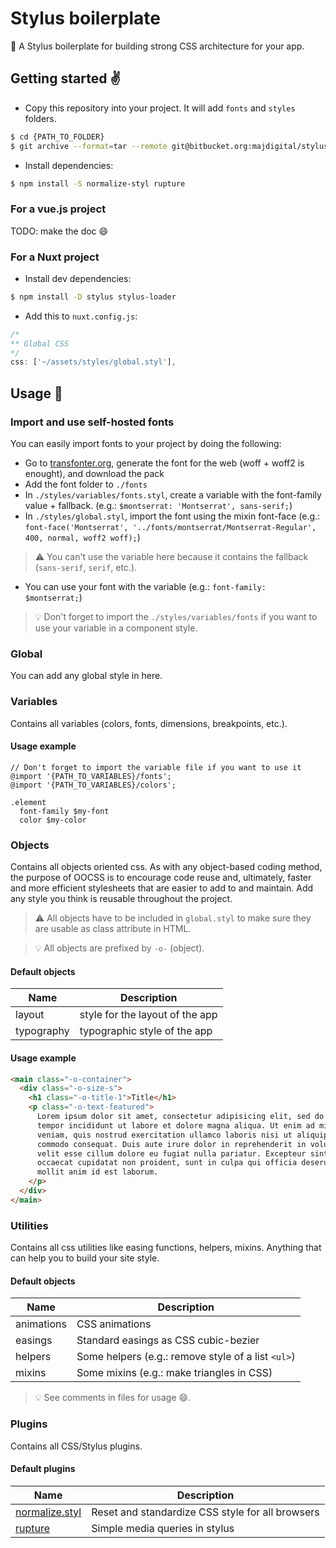 # Stylus boilerplate

:muscle: A Stylus boilerplate for building strong CSS architecture for your app.

## Getting started :v:

* Copy this repository into your project. It will add `fonts` and `styles` folders.

```bash
$ cd {PATH_TO_FOLDER}
$ git archive --format=tar --remote git@bitbucket.org:majdigital/stylus-boilerplate.git HEAD | tar -xk -
```

* Install dependencies:

```bash
$ npm install -S normalize-styl rupture
```

### For a vue.js project

TODO: make the doc :smile:

### For a Nuxt project

* Install dev dependencies:

```bash
$ npm install -D stylus stylus-loader
```

* Add this to `nuxt.config.js`:

```js
/*
** Global CSS
*/
css: ['~/assets/styles/global.styl'],
```

## Usage :wrench:

### Import and use self-hosted fonts

You can easily import fonts to your project by doing the following:

* Go to [transfonter.org](https://transfonter.org/), generate the font for the web (woff + woff2 is enought), and download the pack
* Add the font folder to `./fonts`
* In `./styles/variables/fonts.styl`, create a variable with the font-family value + fallback. (e.g.: `$montserrat: 'Montserrat', sans-serif;`)
* In `./styles/global.styl`, import the font using the mixin font-face (e.g.: `font-face('Montserrat', '../fonts/montserrat/Montserrat-Regular', 400, normal, woff2 woff);`)

> :warning: You can't use the variable here because it contains the fallback (`sans-serif`, `serif`, etc.).

* You can use your font with the variable (e.g.: `font-family: $montserrat;`)

> :bulb: Don't forget to import the `./styles/variables/fonts` if you want to use your variable in a component style.

### Global

You can add any global style in here.

### Variables

Contains all variables (colors, fonts, dimensions, breakpoints, etc.).

#### Usage example

```stylus
// Don't forget to import the variable file if you want to use it
@import '{PATH_TO_VARIABLES}/fonts';
@import '{PATH_TO_VARIABLES}/colors';

.element
  font-family $my-font
  color $my-color
```

### Objects

Contains all objects oriented css. As with any object-based coding method, the purpose of OOCSS is to encourage code reuse and, ultimately, faster and more efficient stylesheets that are easier to add to and maintain. Add any style you think is reusable throughout the project.

> :warning: All objects have to be included in `global.styl` to make sure they are usable as class attribute in HTML.

> :bulb: All objects are prefixed by `-o-` (object).

#### Default objects

| Name       | Description                     |
| ---------- | ------------------------------- |
| layout     | style for the layout of the app |
| typography | typographic style of the app    |

#### Usage example

```html
<main class="-o-container">
  <div class="-o-size-s">
    <h1 class="-o-title-1">Title</h1>
    <p class="-o-text-featured">
      Lorem ipsum dolor sit amet, consectetur adipisicing elit, sed do eiusmod
      tempor incididunt ut labore et dolore magna aliqua. Ut enim ad minim
      veniam, quis nostrud exercitation ullamco laboris nisi ut aliquip ex ea
      commodo consequat. Duis aute irure dolor in reprehenderit in voluptate
      velit esse cillum dolore eu fugiat nulla pariatur. Excepteur sint
      occaecat cupidatat non proident, sunt in culpa qui officia deserunt
      mollit anim id est laborum.
    </p>
  </div>
</main>
```

### Utilities

Contains all css utilities like easing functions, helpers, mixins. Anything that can help you to build your site style.

#### Default objects

| Name       | Description                                        |
| ---------- | -------------------------------------------------- |
| animations | CSS animations                                     |
| easings    | Standard easings as CSS cubic-bezier               |
| helpers    | Some helpers (e.g.: remove style of a list `<ul>`) |
| mixins     | Some mixins (e.g.: make triangles in CSS)          |

> :bulb: See comments in files for usage :smile:.

### Plugins

Contains all CSS/Stylus plugins.

#### Default plugins

| Name                                                          | Description                                      |
| ------------------------------------------------------------- | ------------------------------------------------ |
| [normalize.styl](https://github.com/bymathias/normalize.styl) | Reset and standardize CSS style for all browsers |
| [rupture](https://github.com/jescalan/rupture)                | Simple media queries in stylus                   |
